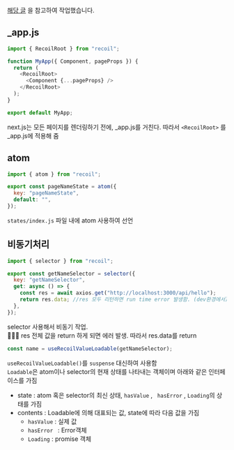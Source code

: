 [해당 글](https://parkgang.github.io/blog/2021/05/06/using-recoil-in-nextjs/) 을 참고하여 작업했습니다. 
## _app.js 
```javaScript
import { RecoilRoot } from "recoil";

function MyApp({ Component, pageProps }) {
  return (
    <RecoilRoot>
      <Component {...pageProps} />
    </RecoilRoot>
  );
}

export default MyApp;
```
next.js는 모든 페이지를 렌더링하기 전에, _app.js를 거친다. 따라서 ```<RecoilRoot>``` 를 _app.js에 적용해 줌

## atom 
```javaScript
import { atom } from "recoil";

export const pageNameState = atom({
  key: "pageNameState",
  default: "",
}); 
```
```states/index.js``` 파일 내에 atom 사용하여 선언 

## 비동기처리 
```javaScript
import { selector } from "recoil";

export const getNameSelector = selector({
  key: "getNameSelector",
  get: async () => {
    const res = await axios.get("http://localhost:3000/api/hello");
    return res.data; //res 모두 리턴하면 run time error 발생함. (dev환경에서)
  },
});
```
selector 사용해서 비동기 작업.    
💁🏻‍♀️ res 전체 값을 return 하게 되면 에러 발생. 따라서 res.data를 return
```javaScript
const name = useRecoilValueLoadable(getNameSelector);
```
```useRecoilValueLoadable()```를 ```suspense``` 대신하여 사용함    
```Loadable```은 atom이나 selector의 현재 상태를 나타내는 객체이며 아래와 같은 인터페이스를 가짐   
- state : atom 혹은 selector의 최신 상태, ```hasValue``` , ``` hasError``` , ```Loading```의 상태를 가짐   
- contents : Loadable에 의해 대표되는 값, state에 따라 다음 값을 가짐   
  +  ```hasValue``` : 실제 값   
  + ```hasError ``` : Error객체   
  + ```Loading``` : promise 객체   
  
